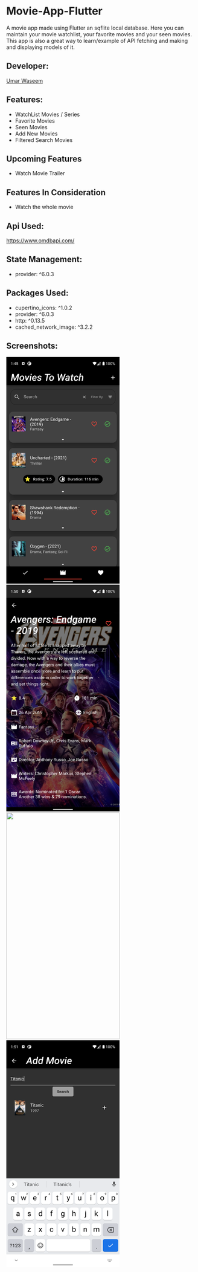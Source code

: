 # Movie-App-Flutter

A movie app made using Flutter an sqflite local database. Here you can maintain your movie watchlist, your favorite movies and your seen movies.
This app is also a great way to learn/example of API fetching and making and displaying models of it.

## Developer:

<a href="https://github.com/Umar-Waseem">Umar Waseem</a>

## Features:
- WatchList Movies / Series
- Favorite Movies
- Seen Movies
- Add New Movies
- Filtered Search Movies

## Upcoming Features
- Watch Movie Trailer

## Features In Consideration
- Watch the whole movie

## Api Used:
https://www.omdbapi.com/

## State Management:

- provider: ^6.0.3

## Packages Used:

- cupertino_icons: ^1.0.2
- provider: ^6.0.3
- http: ^0.13.5
- cached_network_image: ^3.2.2

## Screenshots:
<p>
<img src="1.png" height=600 width=300>
<img src="2.png" height=600 width=300>
<img src="3.png" height=600 width=300>
<img src="4.png" height=600 width=300>

</p>
